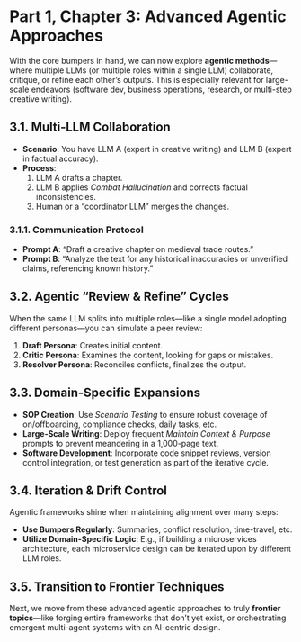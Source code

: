 # Part 1, Chapter 3: Advanced Agentic Approaches

With the core bumpers in hand, we can now explore **agentic methods**—where multiple LLMs (or multiple roles within a single LLM) collaborate, critique, or refine each other’s outputs. This is especially relevant for large-scale endeavors (software dev, business operations, research, or multi-step creative writing).

## 3.1. Multi-LLM Collaboration
- **Scenario**: You have LLM A (expert in creative writing) and LLM B (expert in factual accuracy).  
- **Process**:  
  1. LLM A drafts a chapter.  
  2. LLM B applies *Combat Hallucination* and corrects factual inconsistencies.  
  3. Human or a “coordinator LLM” merges the changes.

### 3.1.1. Communication Protocol
- **Prompt A**: “Draft a creative chapter on medieval trade routes.”  
- **Prompt B**: “Analyze the text for any historical inaccuracies or unverified claims, referencing known history.”

## 3.2. Agentic “Review & Refine” Cycles
When the same LLM splits into multiple roles—like a single model adopting different personas—you can simulate a peer review:
1. **Draft Persona**: Creates initial content.  
2. **Critic Persona**: Examines the content, looking for gaps or mistakes.  
3. **Resolver Persona**: Reconciles conflicts, finalizes the output.

## 3.3. Domain-Specific Expansions
- **SOP Creation**: Use *Scenario Testing* to ensure robust coverage of on/offboarding, compliance checks, daily tasks, etc.  
- **Large-Scale Writing**: Deploy frequent *Maintain Context & Purpose* prompts to prevent meandering in a 1,000-page text.  
- **Software Development**: Incorporate code snippet reviews, version control integration, or test generation as part of the iterative cycle.

## 3.4. Iteration & Drift Control
Agentic frameworks shine when maintaining alignment over many steps:
- **Use Bumpers Regularly**: Summaries, conflict resolution, time-travel, etc.  
- **Utilize Domain-Specific Logic**: E.g., if building a microservices architecture, each microservice design can be iterated upon by different LLM roles.

## 3.5. Transition to Frontier Techniques
Next, we move from these advanced agentic approaches to truly **frontier topics**—like forging entire frameworks that don’t yet exist, or orchestrating emergent multi-agent systems with an AI-centric design.
